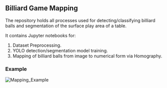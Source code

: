 ## Billiard Game Mapping

The repository holds all processes used for detecting/classifying billiard balls and segmentation of the surface play area of a table.

It contains Jupyter notebooks for:

1. Dataset Preprocessing.
2. YOLO detection/segmentation model training.
3. Mapping of billiard balls from image to numerical form via Homography.

### Example

![Mapping_Example](https://github.com/user-attachments/assets/7edc9096-f2cf-4389-acd9-7763d4974103)
